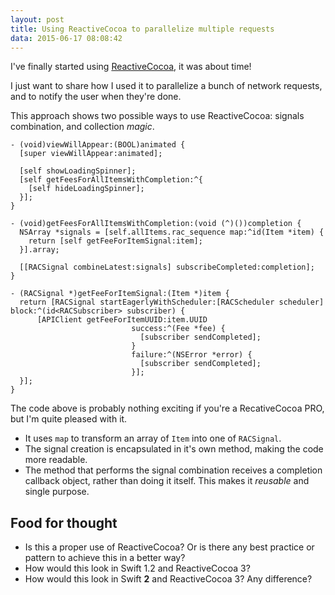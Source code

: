 ```yaml
---
layout: post
title: Using ReactiveCocoa to parallelize multiple requests
data: 2015-06-17 08:08:42
---
```


I've finally started using [ReactiveCocoa](https://github.com/ReactiveCocoa/ReactiveCocoa), it was about time!

I just want to share how I used it to parallelize a bunch of network requests, and to notify the user when they're done.

This approach shows two possible ways to use ReactiveCocoa: signals combination, and collection _magic_.

```objc
- (void)viewWillAppear:(BOOL)animated {
  [super viewWillAppear:animated];

  [self showLoadingSpinner];
  [self getFeesForAllItemsWithCompletion:^{
    [self hideLoadingSpinner];
  }];
}

- (void)getFeesForAllItemsWithCompletion:(void (^)())completion {
  NSArray *signals = [self.allItems.rac_sequence map:^id(Item *item) {
    return [self getFeeForItemSignal:item];
  }].array;

  [[RACSignal combineLatest:signals] subscribeCompleted:completion];
}

- (RACSignal *)getFeeForItemSignal:(Item *)item {
  return [RACSignal startEagerlyWithScheduler:[RACScheduler scheduler] block:^(id<RACSubscriber> subscriber) {
      [APIClient getFeeForItemUUID:item.UUID
                           success:^(Fee *fee) {
                             [subscriber sendCompleted];
                           }
                           failure:^(NSError *error) {
                             [subscriber sendCompleted];
                           }];
  }];
}
```

The code above is probably nothing exciting if you're a RecativeCocoa PRO, but I'm quite pleased with it.

* It uses `map` to transform an array of `Item` into one of `RACSignal`.
* The signal creation is encapsulated in it's own method, making the code more readable.
* The method that performs the signal combination receives a completion callback object, rather than doing it itself. This makes it _reusable_ and single purpose.

## Food for thought

* Is this a proper use of ReactiveCocoa? Or is there any best practice or pattern to achieve this in a better way?
* How would this look in Swift 1.2 and ReactiveCocoa 3?
* How would this look in Swift **2** and ReactiveCocoa 3? Any difference?
